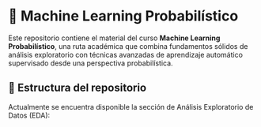 # 📘 Machine Learning Probabilístico

Este repositorio contiene el material del curso **Machine Learning Probabilístico**, una ruta académica que combina fundamentos sólidos de análisis exploratorio con técnicas avanzadas de aprendizaje automático supervisado desde una perspectiva probabilística.

## 📂 Estructura del repositorio

Actualmente se encuentra disponible la sección de Análisis Exploratorio de Datos (EDA):


